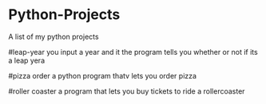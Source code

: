# Python-Projects
A list of my python projects 

#leap-year
you input a year and it the program tells you whether or not if its a leap yera 

#pizza order 
 a python program thatv lets you order pizza
 
 #roller coaster
 a program that lets you buy tickets to ride a rollercoaster 
